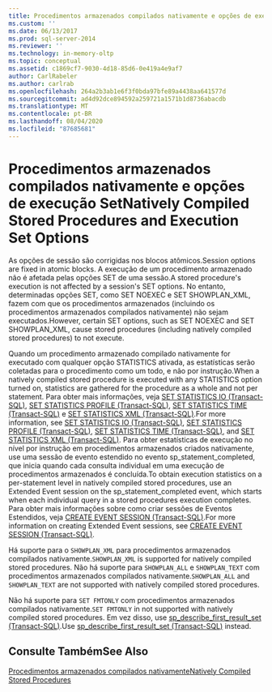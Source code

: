 ```yaml
---
title: Procedimentos armazenados compilados nativamente e opções de execução de set | Microsoft Docs
ms.custom: ''
ms.date: 06/13/2017
ms.prod: sql-server-2014
ms.reviewer: ''
ms.technology: in-memory-oltp
ms.topic: conceptual
ms.assetid: c1869cf7-9030-4d18-85d6-0e419a4e9af7
author: CarlRabeler
ms.author: carlrab
ms.openlocfilehash: 264a2b3ab1e6f3f0bda97bfe89a4438aa641577d
ms.sourcegitcommit: ad4d92dce894592a259721a1571b1d8736abacdb
ms.translationtype: MT
ms.contentlocale: pt-BR
ms.lasthandoff: 08/04/2020
ms.locfileid: "87685681"
---
```

# <a name="natively-compiled-stored-procedures-and-execution-set-options"></a><span data-ttu-id="7cd5d-102">Procedimentos armazenados compilados nativamente e opções de execução Set</span><span class="sxs-lookup"><span data-stu-id="7cd5d-102">Natively Compiled Stored Procedures and Execution Set Options</span></span>
  <span data-ttu-id="7cd5d-103">As opções de sessão são corrigidas nos blocos atômicos.</span><span class="sxs-lookup"><span data-stu-id="7cd5d-103">Session options are fixed in atomic blocks.</span></span> <span data-ttu-id="7cd5d-104">A execução de um procedimento armazenado não é afetada pelas opções SET de uma sessão.</span><span class="sxs-lookup"><span data-stu-id="7cd5d-104">A stored procedure's execution is not affected by a session's SET options.</span></span> <span data-ttu-id="7cd5d-105">No entanto, determinadas opções SET, como SET NOEXEC e SET SHOWPLAN_XML, fazem com que os procedimentos armazenados (incluindo os procedimentos armazenados compilados nativamente) não sejam executados.</span><span class="sxs-lookup"><span data-stu-id="7cd5d-105">However, certain SET options, such as SET NOEXEC and SET SHOWPLAN_XML, cause stored procedures (including natively compiled stored procedures) to not execute.</span></span>  
  
 <span data-ttu-id="7cd5d-106">Quando um procedimento armazenado compilado nativamente for executado com qualquer opção STATISTICS ativada, as estatísticas serão coletadas para o procedimento como um todo, e não por instrução.</span><span class="sxs-lookup"><span data-stu-id="7cd5d-106">When a natively compiled stored procedure is executed with any STATISTICS option turned on, statistics are gathered for the procedure as a whole and not per statement.</span></span> <span data-ttu-id="7cd5d-107">Para obter mais informações, veja [SET STATISTICS IO &#40;Transact-SQL&#41;](/sql/t-sql/statements/set-statistics-io-transact-sql), [SET STATISTICS PROFILE &#40;Transact-SQL&#41;](/sql/t-sql/statements/set-statistics-profile-transact-sql), [SET STATISTICS TIME &#40;Transact-SQL&#41;](/sql/t-sql/statements/set-statistics-time-transact-sql) e [SET STATISTICS XML &#40;Transact-SQL&#41;](/sql/t-sql/statements/set-statistics-xml-transact-sql).</span><span class="sxs-lookup"><span data-stu-id="7cd5d-107">For more information, see [SET STATISTICS IO &#40;Transact-SQL&#41;](/sql/t-sql/statements/set-statistics-io-transact-sql), [SET STATISTICS PROFILE &#40;Transact-SQL&#41;](/sql/t-sql/statements/set-statistics-profile-transact-sql), [SET STATISTICS TIME &#40;Transact-SQL&#41;](/sql/t-sql/statements/set-statistics-time-transact-sql), and [SET STATISTICS XML &#40;Transact-SQL&#41;](/sql/t-sql/statements/set-statistics-xml-transact-sql).</span></span> <span data-ttu-id="7cd5d-108">Para obter estatísticas de execução no nível por instrução em procedimentos armazenados criados nativamente, use uma sessão de evento estendido no evento sp_statement_completed, que inicia quando cada consulta individual em uma execução de procedimentos armazenados é concluída.</span><span class="sxs-lookup"><span data-stu-id="7cd5d-108">To obtain execution statistics on a per-statement level in natively compiled stored procedures, use an Extended Event session on the sp_statement_completed event, which starts when each individual query in a stored procedures execution completes.</span></span> <span data-ttu-id="7cd5d-109">Para obter mais informações sobre como criar sessões de Eventos Estendidos, veja [CREATE EVENT SESSION &#40;Transact-SQL&#41;](/sql/t-sql/statements/create-event-session-transact-sql).</span><span class="sxs-lookup"><span data-stu-id="7cd5d-109">For more information on creating Extended Event sessions, see [CREATE EVENT SESSION &#40;Transact-SQL&#41;](/sql/t-sql/statements/create-event-session-transact-sql).</span></span>  
  
 <span data-ttu-id="7cd5d-110">Há suporte para o `SHOWPLAN_XML` para procedimentos armazenados compilados nativamente.</span><span class="sxs-lookup"><span data-stu-id="7cd5d-110">`SHOWPLAN_XML` is supported for natively compiled stored procedures.</span></span> <span data-ttu-id="7cd5d-111">Não há suporte para `SHOWPLAN_ALL` e `SHOWPLAN_TEXT` com procedimentos armazenados compilados nativamente.</span><span class="sxs-lookup"><span data-stu-id="7cd5d-111">`SHOWPLAN_ALL` and `SHOWPLAN_TEXT` are not supported with natively compiled stored procedures.</span></span>  
  
 <span data-ttu-id="7cd5d-112">Não há suporte para `SET FMTONLY` com procedimentos armazenados compilados nativamente.</span><span class="sxs-lookup"><span data-stu-id="7cd5d-112">`SET FMTONLY` in not supported with natively compiled stored procedures.</span></span> <span data-ttu-id="7cd5d-113">Em vez disso, use [sp_describe_first_result_set &#40;Transact-SQL&#41;](/sql/relational-databases/system-stored-procedures/sp-describe-first-result-set-transact-sql).</span><span class="sxs-lookup"><span data-stu-id="7cd5d-113">Use [sp_describe_first_result_set &#40;Transact-SQL&#41;](/sql/relational-databases/system-stored-procedures/sp-describe-first-result-set-transact-sql) instead.</span></span>  
  
## <a name="see-also"></a><span data-ttu-id="7cd5d-114">Consulte Também</span><span class="sxs-lookup"><span data-stu-id="7cd5d-114">See Also</span></span>  
 [<span data-ttu-id="7cd5d-115">Procedimentos armazenados compilados nativamente</span><span class="sxs-lookup"><span data-stu-id="7cd5d-115">Natively Compiled Stored Procedures</span></span>](natively-compiled-stored-procedures.md)  
  
  
